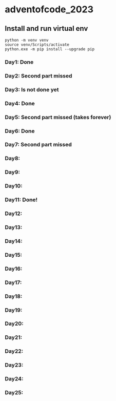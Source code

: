 # adventofcode_2023

## Install and run virtual env
```
python -m venv venv
source venv/Scripts/activate
python.exe -m pip install --upgrade pip
```
### Day1:  Done
### Day2:  Second part missed
### Day3:  Is not done yet
### Day4:  Done
### Day5:  Second part missed (takes forever)
### Day6:  Done
### Day7:  Second part missed
### Day8: 
### Day9: 
### Day10: 
### Day11: Done!
### Day12: 
### Day13: 
### Day14: 
### Day15: 
### Day16: 
### Day17: 
### Day18: 
### Day19: 
### Day20: 
### Day21: 
### Day22: 
### Day23: 
### Day24: 
### Day25: 
